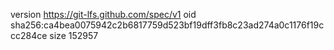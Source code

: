 version https://git-lfs.github.com/spec/v1
oid sha256:ca4bea0075942c2b6817759d523bf19dff3fb8c23ad274a0c1176f19ccc284ce
size 152957
